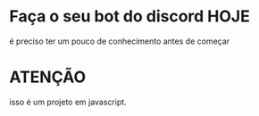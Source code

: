 # Faça o seu bot do discord HOJE
é preciso ter um pouco de conhecimento antes de começar

# ATENÇÃO
isso é um projeto em javascript.
